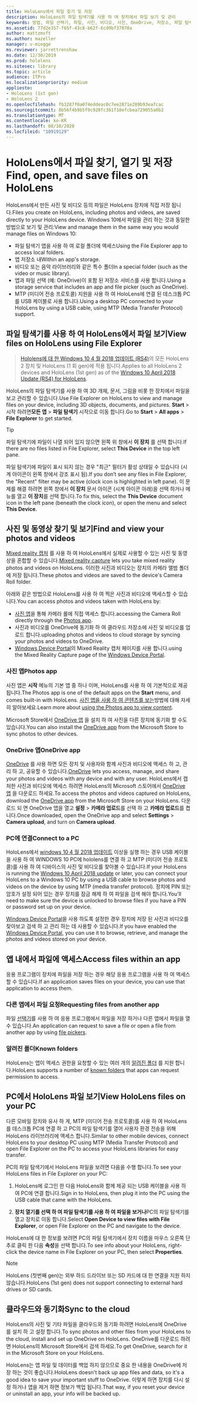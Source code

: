 ```yaml
---
title: HoloLens에서 파일 찾기 및 저장
description: HoloLens의 파일 탐색기를 사용 하 여 장치에서 파일 보기 및 관리
keywords: 방법, 파일 선택기, 파일, 사진, 비디오, 사진, OneDrive, 저장소, 파일 탐색기, hololens
ms.assetid: 77d2e357-f65f-43c8-b62f-6cd9bf37070a
author: mattzmsft
ms.author: mazeller
manager: v-miegge
ms.reviewer: jarrettrenshaw
ms.date: 12/30/2019
ms.prod: hololens
ms.sitesec: library
ms.topic: article
audience: ITPro
ms.localizationpriority: medium
appliesto:
- HoloLens (1st gen)
- HoloLens 2
ms.openlocfilehash: fb3287f0a074eddeac0c7ee2871e289b93eafcac
ms.sourcegitcommit: 8b56f4b9b5f9c928fc361f18efcbea729055a0b2
ms.translationtype: MT
ms.contentlocale: ko-KR
ms.lasthandoff: 08/10/2020
ms.locfileid: "10919129"
---
```

# <span data-ttu-id="1a546-104">HoloLens에서 파일 찾기, 열기 및 저장</span><span class="sxs-lookup"><span data-stu-id="1a546-104">Find, open, and save files on HoloLens</span></span>

<span data-ttu-id="1a546-105">HoloLens에서 만든 사진 및 비디오 등의 파일은 HoloLens 장치에 직접 저장 됩니다.</span><span class="sxs-lookup"><span data-stu-id="1a546-105">Files you create on HoloLens, including photos and videos, are saved directly to your HoloLens device.</span></span> <span data-ttu-id="1a546-106">Windows 10에서 파일을 관리 하는 것과 동일한 방법으로 보기 및 관리:</span><span class="sxs-lookup"><span data-stu-id="1a546-106">View and manage them in the same way you would manage files on Windows 10:</span></span>

- <span data-ttu-id="1a546-107">파일 탐색기 앱을 사용 하 여 로컬 폴더에 액세스</span><span class="sxs-lookup"><span data-stu-id="1a546-107">Using the File Explorer app to access local folders.</span></span>
- <span data-ttu-id="1a546-108">앱 저장소 내</span><span class="sxs-lookup"><span data-stu-id="1a546-108">Within an app's storage.</span></span>
- <span data-ttu-id="1a546-109">비디오 또는 음악 라이브러리와 같은 특수 폴더</span><span class="sxs-lookup"><span data-stu-id="1a546-109">In a special folder (such as the video or music library).</span></span>
- <span data-ttu-id="1a546-110">앱과 파일 선택 (예: OneDrive)이 포함 된 저장소 서비스를 사용 합니다.</span><span class="sxs-lookup"><span data-stu-id="1a546-110">Using a storage service that includes an app and file picker (such as OneDrive).</span></span>
- <span data-ttu-id="1a546-111">MTP (미디어 전송 프로토콜) 지원을 사용 하 여 HoloLens에 연결 된 데스크톱 PC를 USB 케이블로 사용 합니다.</span><span class="sxs-lookup"><span data-stu-id="1a546-111">Using a desktop PC connected to your HoloLens by using a USB cable, using MTP (Media Transfer Protocol) support.</span></span>

## <span data-ttu-id="1a546-112">파일 탐색기를 사용 하 여 HoloLens에서 파일 보기</span><span class="sxs-lookup"><span data-stu-id="1a546-112">View files on HoloLens using File Explorer</span></span>

> <span data-ttu-id="1a546-113">[Hololens에 대 한 Windows 10 4 월 2018 업데이트 (RS4)](https://docs.microsoft.com/windows/mixed-reality/release-notes-april-2018)의 모든 HoloLens 2 장치 및 HoloLens (1 회 gen)에 적용 됩니다.</span><span class="sxs-lookup"><span data-stu-id="1a546-113">Applies to all HoloLens 2 devices and HoloLens (1st gen) as of the [Windows 10 April 2018 Update (RS4) for HoloLens](https://docs.microsoft.com/windows/mixed-reality/release-notes-april-2018).</span></span>

<span data-ttu-id="1a546-114">HoloLens의 파일 탐색기를 사용 하 여 3D 개체, 문서, 그림을 비롯 한 장치에서 파일을 보고 관리할 수 있습니다.</span><span class="sxs-lookup"><span data-stu-id="1a546-114">Use File Explorer on HoloLens to view and manage files on your device, including 3D objects, documents, and pictures.</span></span> <span data-ttu-id="1a546-115">**Start**   >  시작 하려면**모든 앱**   >  **파일 탐색기** 시작으로 이동 합니다.</span><span class="sxs-lookup"><span data-stu-id="1a546-115">Go to **Start**  > **All apps**  > **File Explorer** to get started.</span></span>

> [!TIP]
> <span data-ttu-id="1a546-116">파일 탐색기에 파일이 나열 되어 있지 않으면 왼쪽 위 창에서 **이 장치** 를 선택 합니다.</span><span class="sxs-lookup"><span data-stu-id="1a546-116">If there are no files listed in File Explorer, select **This Device** in the top left pane.</span></span>

<span data-ttu-id="1a546-117">파일 탐색기에 파일이 표시 되지 않는 경우 "최근" 필터가 활성 상태일 수 있습니다 (시계 아이콘이 왼쪽 창에서 강조 표시 됨).</span><span class="sxs-lookup"><span data-stu-id="1a546-117">If you don’t see any files in File Explorer, the "Recent" filter may be active (clock icon is highlighted in left pane).</span></span> <span data-ttu-id="1a546-118">이 문제를 해결 하려면 왼쪽 창에서 **이 장치** 문서 아이콘 (시계 아이콘 아래)을 선택 하거나 메뉴를 열고 **이 장치**를 선택 합니다.</span><span class="sxs-lookup"><span data-stu-id="1a546-118">To fix this, select the **This Device** document icon in the left pane (beneath the clock icon), or open the menu and select **This Device**.</span></span>

## <span data-ttu-id="1a546-119">사진 및 동영상 찾기 및 보기</span><span class="sxs-lookup"><span data-stu-id="1a546-119">Find and view your photos and videos</span></span>

<span data-ttu-id="1a546-120">[Mixed reality 캡처](holographic-photos-and-videos.md) 를 사용 하 여 HoloLens에서 실제로 사용할 수 있는 사진 및 동영상을 혼합할 수 있습니다.</span><span class="sxs-lookup"><span data-stu-id="1a546-120">[Mixed reality capture](holographic-photos-and-videos.md) lets you take mixed reality photos and videos on HoloLens.</span></span>  <span data-ttu-id="1a546-121">이러한 사진과 비디오는 장치의 카메라 앨범 폴더에 저장 됩니다.</span><span class="sxs-lookup"><span data-stu-id="1a546-121">These photos and videos are saved to the device's Camera Roll folder.</span></span>

<span data-ttu-id="1a546-122">아래와 같은 방법으로 HoloLens를 사용 하 여 찍은 사진과 비디오에 액세스할 수 있습니다.</span><span class="sxs-lookup"><span data-stu-id="1a546-122">You can access photos and videos taken with HoloLens by:</span></span>

- <span data-ttu-id="1a546-123">[사진 앱](holographic-photos-and-videos.md)을 통해 카메라 롤에 직접 액세스 합니다.</span><span class="sxs-lookup"><span data-stu-id="1a546-123">accessing the Camera Roll directly through the [Photos app](holographic-photos-and-videos.md).</span></span>
- <span data-ttu-id="1a546-124">사진과 비디오를 OneDrive에 동기화 하 여 클라우드 저장소에 사진 및 비디오를 업로드 합니다.</span><span class="sxs-lookup"><span data-stu-id="1a546-124">uploading photos and videos to cloud storage by syncing your photos and videos to OneDrive.</span></span>
- <span data-ttu-id="1a546-125">[Windows Device Portal](https://docs.microsoft.com/windows/mixed-reality/using-the-windows-device-portal#mixed-reality-capture)의 Mixed Reality 캡처 페이지를 사용 합니다.</span><span class="sxs-lookup"><span data-stu-id="1a546-125">using the Mixed Reality Capture page of the [Windows Device Portal](https://docs.microsoft.com/windows/mixed-reality/using-the-windows-device-portal#mixed-reality-capture).</span></span>

### <span data-ttu-id="1a546-126">사진 앱</span><span class="sxs-lookup"><span data-stu-id="1a546-126">Photos app</span></span>

<span data-ttu-id="1a546-127">사진 앱은 **시작** 메뉴의 기본 앱 중 하나 이며, HoloLens를 사용 하 여 기본적으로 제공 됩니다.</span><span class="sxs-lookup"><span data-stu-id="1a546-127">The Photos app is one of the default apps on the **Start** menu, and comes built-in with HoloLens.</span></span> <span data-ttu-id="1a546-128">[사진 앱을 사용 하 여 콘텐츠를 보는](holographic-photos-and-videos.md)방법에 대해 자세히 알아보세요.</span><span class="sxs-lookup"><span data-stu-id="1a546-128">Learn more about [using the Photos app to view content](holographic-photos-and-videos.md).</span></span>

<span data-ttu-id="1a546-129">Microsoft Store에서 [OneDrive 앱](https://www.microsoft.com/p/onedrive/9wzdncrfj1p3) 을 설치 하 여 사진을 다른 장치에 동기화 할 수도 있습니다.</span><span class="sxs-lookup"><span data-stu-id="1a546-129">You can also install the [OneDrive app](https://www.microsoft.com/p/onedrive/9wzdncrfj1p3) from the Microsoft Store to sync photos to other devices.</span></span>

### <span data-ttu-id="1a546-130">OneDrive 앱</span><span class="sxs-lookup"><span data-stu-id="1a546-130">OneDrive app</span></span>

<span data-ttu-id="1a546-131">[OneDrive](https://onedrive.live.com/) 를 사용 하면 모든 장치 및 사용자와 함께 사진과 비디오에 액세스 하 고, 관리 하 고, 공유할 수 있습니다.</span><span class="sxs-lookup"><span data-stu-id="1a546-131">[OneDrive](https://onedrive.live.com/) lets you access, manage, and share your photos and videos with any device and with any user.</span></span> <span data-ttu-id="1a546-132">HoloLens에서 캡처한 사진과 비디오에 액세스 하려면 HoloLens의 Microsoft 스토어에서 [OneDrive 앱](https://www.microsoft.com/p/onedrive/9wzdncrfj1p3) 을 다운로드 하세요.</span><span class="sxs-lookup"><span data-stu-id="1a546-132">To access the photos and videos captured on HoloLens, download the [OneDrive app](https://www.microsoft.com/p/onedrive/9wzdncrfj1p3) from the Microsoft Store on your HoloLens.</span></span> <span data-ttu-id="1a546-133">다운로드 되 면 OneDrive 앱을 열고 **설정**  >  **카메라 업로드**를 선택 하 고 **카메라 업로드**를 켭니다.</span><span class="sxs-lookup"><span data-stu-id="1a546-133">Once downloaded, open the OneDrive app and select **Settings** > **Camera upload**, and turn on **Camera upload**.</span></span>

### <span data-ttu-id="1a546-134">PC에 연결</span><span class="sxs-lookup"><span data-stu-id="1a546-134">Connect to a PC</span></span>

<span data-ttu-id="1a546-135">HoloLens에서 [windows 10 4 월 2018 업데이트](https://docs.microsoft.com/windows/mixed-reality/release-notes-april-2018) 이상을 실행 하는 경우 USB 케이블을 사용 하 여 WINDOWS 10 PC에 hololens를 연결 하 고 MTP (미디어 전송 프로토콜)를 사용 하 여 디바이스의 사진 및 비디오를 찾아볼 수 있습니다.</span><span class="sxs-lookup"><span data-stu-id="1a546-135">If your HoloLens is running the [Windows 10 April 2018 update](https://docs.microsoft.com/windows/mixed-reality/release-notes-april-2018) or later, you can connect your HoloLens to a Windows 10 PC by using a USB cable to browse photos and videos on the device by using MTP (media transfer protocol).</span></span> <span data-ttu-id="1a546-136">장치에 PIN 또는 암호가 설정 되어 있는 경우 장치를 잠금 해제 하 여 파일을 검색 해야 합니다.</span><span class="sxs-lookup"><span data-stu-id="1a546-136">You'll need to make sure the device is unlocked to browse files if you have a PIN or password set up on your device.</span></span>  

<span data-ttu-id="1a546-137">[Windows Device Portal](https://docs.microsoft.com/windows/mixed-reality/using-the-windows-device-portal)을 사용 하도록 설정한 경우 장치에 저장 된 사진과 비디오를 찾아보고 검색 하 고 관리 하는 데 사용할 수 있습니다.</span><span class="sxs-lookup"><span data-stu-id="1a546-137">If you have enabled the [Windows Device Portal](https://docs.microsoft.com/windows/mixed-reality/using-the-windows-device-portal), you can use it to browse, retrieve, and manage the photos and videos stored on your device.</span></span>

## <span data-ttu-id="1a546-138">앱 내에서 파일에 액세스</span><span class="sxs-lookup"><span data-stu-id="1a546-138">Access files within an app</span></span>

<span data-ttu-id="1a546-139">응용 프로그램이 장치에 파일을 저장 하는 경우 해당 응용 프로그램을 사용 하 여 액세스할 수 있습니다.</span><span class="sxs-lookup"><span data-stu-id="1a546-139">If an application saves files on your device, you can use that application to access them.</span></span>

### <span data-ttu-id="1a546-140">다른 앱에서 파일 요청</span><span class="sxs-lookup"><span data-stu-id="1a546-140">Requesting files from another app</span></span>

<span data-ttu-id="1a546-141">파일 [선택기](https://docs.microsoft.com/windows/mixed-reality/app-model#file-pickers)를 사용 하 여 응용 프로그램에서 파일을 저장 하거나 다른 앱에서 파일을 열 수 있습니다.</span><span class="sxs-lookup"><span data-stu-id="1a546-141">An application can request to save a file or open a file from another app by using [file pickers](https://docs.microsoft.com/windows/mixed-reality/app-model#file-pickers).</span></span>

### <span data-ttu-id="1a546-142">알려진 폴더</span><span class="sxs-lookup"><span data-stu-id="1a546-142">Known folders</span></span>

<span data-ttu-id="1a546-143">HoloLens는 앱이 액세스 권한을 요청할 수 있는 여러 개의 [알려진 폴더](https://docs.microsoft.com/windows/mixed-reality/app-model#known-folders) 를 지원 합니다.</span><span class="sxs-lookup"><span data-stu-id="1a546-143">HoloLens supports a number of [known folders](https://docs.microsoft.com/windows/mixed-reality/app-model#known-folders) that apps can request permission to access.</span></span>

## <span data-ttu-id="1a546-144">PC에서 HoloLens 파일 보기</span><span class="sxs-lookup"><span data-stu-id="1a546-144">View HoloLens files on your PC</span></span>

<span data-ttu-id="1a546-145">다른 모바일 장치와 유사 하 게, MTP (미디어 전송 프로토콜)를 사용 하 여 HoloLens를 데스크톱 PC에 연결 하 고 PC의 파일 탐색기를 열어 사용자 환경 전송을 위해 HoloLens 라이브러리에 액세스 합니다.</span><span class="sxs-lookup"><span data-stu-id="1a546-145">Similar to other mobile devices, connect HoloLens to your desktop PC using MTP (Media Transfer Protocol) and open File Explorer on the PC to access your HoloLens libraries for easy transfer.</span></span>

<span data-ttu-id="1a546-146">PC의 파일 탐색기에서 HoloLens 파일을 보려면 다음을 수행 합니다.</span><span class="sxs-lookup"><span data-stu-id="1a546-146">To see your HoloLens files in File Explorer on your PC:</span></span>

1. <span data-ttu-id="1a546-147">HoloLens에 로그인 한 다음 HoloLens와 함께 제공 되는 USB 케이블을 사용 하 여 PC에 연결 합니다.</span><span class="sxs-lookup"><span data-stu-id="1a546-147">Sign in to HoloLens, then plug it into the PC using the USB cable that came with the HoloLens.</span></span>

1. <span data-ttu-id="1a546-148">**장치 열기를 선택 하 여 파일 탐색기를 사용 하 여 파일을 보거나**PC의 파일 탐색기를 열고 장치로 이동 합니다.</span><span class="sxs-lookup"><span data-stu-id="1a546-148">Select **Open Device to view files with File Explorer**, or open File Explorer on the PC and navigate to the device.</span></span>

<span data-ttu-id="1a546-149">HoloLens에 대 한 정보를 보려면 PC의 파일 탐색기에서 장치 이름을 마우스 오른쪽 단추로 클릭 한 다음 **속성**을 선택 합니다.</span><span class="sxs-lookup"><span data-stu-id="1a546-149">To see info about your HoloLens, right-click the device name in File Explorer on your PC, then select **Properties**.</span></span>

> [!NOTE]
> <span data-ttu-id="1a546-150">HoloLens (첫번째 gen)는 외부 하드 드라이브 또는 SD 카드에 대 한 연결을 지원 하지 않습니다.</span><span class="sxs-lookup"><span data-stu-id="1a546-150">HoloLens (1st gen) does not support connecting to external hard drives or SD cards.</span></span>

## <span data-ttu-id="1a546-151">클라우드와 동기화</span><span class="sxs-lookup"><span data-stu-id="1a546-151">Sync to the cloud</span></span>

<span data-ttu-id="1a546-152">HoloLens의 사진 및 기타 파일을 클라우드와 동기화 하려면 HoloLens에 OneDrive를 설치 하 고 설정 합니다.</span><span class="sxs-lookup"><span data-stu-id="1a546-152">To sync photos and other files from your HoloLens to the cloud, install and set up OneDrive on HoloLens.</span></span> <span data-ttu-id="1a546-153">OneDrive를 다운로드 하려면 HoloLens의 Microsoft Store에서 검색 하세요.</span><span class="sxs-lookup"><span data-stu-id="1a546-153">To get OneDrive, search for it in the Microsoft Store on your HoloLens.</span></span>

<span data-ttu-id="1a546-154">HoloLens는 앱 파일 및 데이터를 백업 하지 않으므로 중요 한 내용을 OneDrive에 저장 하는 것이 좋습니다.</span><span class="sxs-lookup"><span data-stu-id="1a546-154">HoloLens doesn't back up app files and data, so it's a good idea to save your important stuff to OneDrive.</span></span> <span data-ttu-id="1a546-155">이렇게 하면 장치를 다시 설정 하거나 앱을 제거 하면 정보가 백업 됩니다.</span><span class="sxs-lookup"><span data-stu-id="1a546-155">That way, if you reset your device or uninstall an app, your info will be backed up.</span></span>

